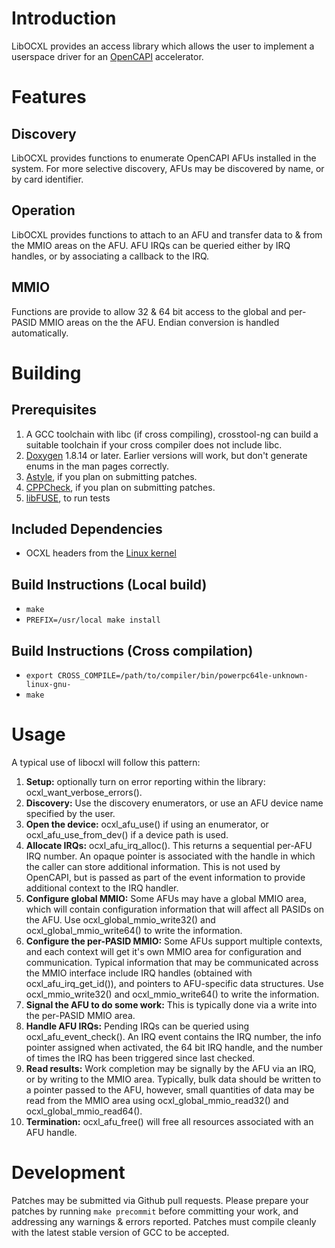 # Introduction
LibOCXL provides an access library which allows the user to implement a userspace
driver for an [OpenCAPI](http://opencapi.org/about/) accelerator.

# Features
## Discovery
LibOCXL provides functions to enumerate OpenCAPI AFUs installed in the system.
For more selective discovery, AFUs may be discovered by name, or by card identifier.

## Operation
LibOCXL provides functions to attach to an AFU and transfer data to & from the MMIO areas
on the AFU. AFU IRQs can be queried either by IRQ handles, or by associating a callback
to the IRQ.

## MMIO
Functions are provide to allow 32 & 64 bit access to the global and per-PASID MMIO
areas on the the AFU. Endian conversion is handled automatically.

# Building
## Prerequisites
1. A GCC toolchain with libc (if cross compiling), crosstool-ng can build a suitable toolchain
   if your cross compiler does not include libc.
2. [Doxygen](http://www.stack.nl/~dimitri/doxygen/) 1.8.14 or later. Earlier versions will work, but don't generate enums in the man
   pages correctly.
3. [Astyle](http://astyle.sourceforge.net/), if you plan on submitting patches.
4. [CPPCheck](http://cppcheck.sourceforge.net/), if you plan on submitting patches.
5. [libFUSE](https://github.com/libfuse/libfuse), to run tests

## Included Dependencies
- OCXL headers from the [Linux kernel](https://www.kernel.org/)

## Build Instructions (Local build)
- `make`
- `PREFIX=/usr/local make install`

## Build Instructions (Cross compilation)
- `export CROSS_COMPILE=/path/to/compiler/bin/powerpc64le-unknown-linux-gnu-`
- `make`


# Usage
A typical use of libocxl will follow this pattern:

1. **Setup:** optionally turn on error reporting within the library: ocxl\_want\_verbose\_errors().
2. **Discovery:** Use the discovery enumerators, or use an AFU device name specified by the user.
3. **Open the device:** ocxl\_afu\_use() if using an enumerator, or ocxl\_afu\_use\_from\_dev() if
   a device path is used.
4. **Allocate IRQs:** ocxl\_afu\_irq\_alloc(). This returns a sequential per-AFU IRQ number.
   An opaque pointer is associated with the
   handle in which the caller can store additional information. This is not used by OpenCAPI,
   but is passed as part of the event information to provide additional context to the IRQ handler.
5. **Configure global MMIO:** Some AFUs may have a global MMIO area, which will contain configuration
   information that will affect all PASIDs on the AFU. Use ocxl\_global\_mmio\_write32() and
   ocxl\_global\_mmio\_write64() to write the information.
6. **Configure the per-PASID MMIO:** Some AFUs support multiple contexts, and each context will
   get it's own MMIO area for configuration and communication. Typical information that may
   be communicated across the MMIO interface include IRQ handles (obtained with
   ocxl\_afu\_irq\_get\_id()), and pointers to AFU-specific
   data structures. Use ocxl\_mmio\_write32() and ocxl\_mmio\_write64() to write the information.
7. **Signal the AFU to do some work:** This is typically done via a write into the per-PASID MMIO area.
8. **Handle AFU IRQs:** Pending IRQs can be queried using ocxl\_afu\_event\_check(). An IRQ event
   contains the IRQ number, the info pointer assigned when activated, the 64 bit IRQ handle, and
   the number of times the IRQ has been triggered since last checked.
9. **Read results:** Work completion may be signally by the AFU via an IRQ, or by writing to
   the MMIO area. Typically, bulk data should be written to a pointer passed to the AFU, however,
   small quantities of data may be read from the MMIO area using ocxl\_global\_mmio\_read32() and
   ocxl\_global\_mmio\_read64().
10. **Termination:** ocxl\_afu\_free() will free all resources associated with an AFU handle.

# Development
Patches may be submitted via Github pull requests. Please prepare your patches
by running `make precommit` before committing your work, and addressing any warnings & errors reported.
Patches must compile cleanly with the latest stable version of GCC to be accepted.